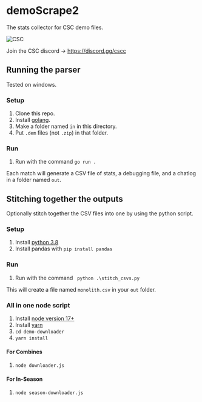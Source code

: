 # demoScrape2

The stats collector for CSC demo files.

![CSC](https://static.wikia.nocookie.net/csconfederation/images/b/b6/CSC_Logo.png/revision/latest/scale-to-width-down/368?cb=20211015013433)

Join the CSC discord -> https://discord.gg/cscc

## Running the parser

Tested on windows.

### Setup

1. Clone this repo.
1. Install [golang](https://go.dev/doc/install).
1. Make a folder named `in` in this directory.
1. Put `.dem` files (not `.zip`) in that folder.

### Run

1. Run with the command `go run .`

Each match will generate a CSV file of stats, a debugging file, and a chatlog in a folder named `out`.

## Stitching together the outputs

Optionally stitch together the CSV files into one by using the python script.

### Setup

1. Install [python 3.8](https://www.python.org/downloads/)
1. Install pandas with `pip install pandas`

### Run

1. Run with the command ` python .\stitch_csvs.py`

This will create a file named `monolith.csv` in your `out` folder.

### All in one node script

1. Install [node version 17+](https://nodejs.org/en/)
1. Install [yarn](https://classic.yarnpkg.com/en/docs/install#windows-stable)
1. `cd demo-downloader`
1. `yarn install`

#### For Combines

1. `node downloader.js`

#### For In-Season

1. `node season-downloader.js`
